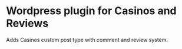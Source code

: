# Wordpress plugin for Casinos and Reviews

Adds Casinos custom post type with comment and review system.
